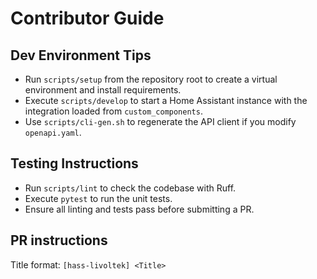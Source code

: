 # Contributor Guide

## Dev Environment Tips
- Run `scripts/setup` from the repository root to create a virtual environment and install requirements.
- Execute `scripts/develop` to start a Home Assistant instance with the integration loaded from `custom_components`.
- Use `scripts/cli-gen.sh` to regenerate the API client if you modify `openapi.yaml`.

## Testing Instructions
- Run `scripts/lint` to check the codebase with Ruff.
- Execute `pytest` to run the unit tests.
- Ensure all linting and tests pass before submitting a PR.

## PR instructions
Title format: `[hass-livoltek] <Title>`
